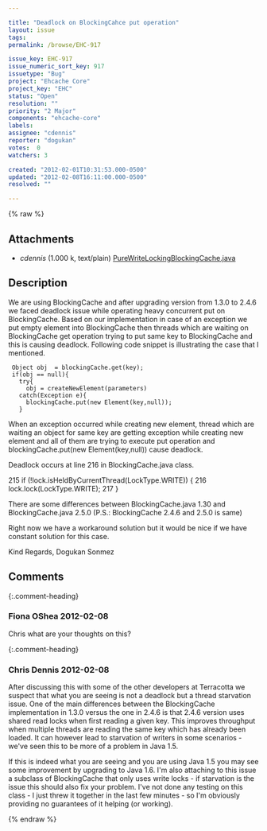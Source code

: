 ```yaml
---

title: "Deadlock on BlockingCahce put operation"
layout: issue
tags: 
permalink: /browse/EHC-917

issue_key: EHC-917
issue_numeric_sort_key: 917
issuetype: "Bug"
project: "Ehcache Core"
project_key: "EHC"
status: "Open"
resolution: ""
priority: "2 Major"
components: "ehcache-core"
labels: 
assignee: "cdennis"
reporter: "dogukan"
votes:  0
watchers: 3

created: "2012-02-01T10:31:53.000-0500"
updated: "2012-02-08T16:11:00.000-0500"
resolved: ""

---
```




{% raw %}


## Attachments

* <em>cdennis</em> (1.000 k, text/plain) [PureWriteLockingBlockingCache.java](/attachments/EHC/EHC-917/PureWriteLockingBlockingCache.java)




## Description

<div markdown="1" class="description">

We are using BlockingCache and after upgrading version from 1.3.0 to 2.4.6 we faced deadlock issue while operating heavy concurrent put on BlockingCache. Based on our implementation in case of an exception we put empty element into BlockingCache then 
threads which are waiting on BlockingCache get operation trying to put same key to BlockingCache and this is causing deadlock. 
Following code snippet is illustrating the case that I mentioned.
 

```
 Object obj  = blockingCache.get(key);
 if(obj == null){
   try{
     obj = createNewElement(parameters)
   catch(Exception e){
     blockingCache.put(new Element(key,null));
   }
```


When an exception occurred  while creating new element, thread which are waiting an object for same key are getting exception while creating new element and all of them are trying to execute put operation and blockingCache.put(new Element(key,null)) cause deadlock.

Deadlock occurs at line 216 in BlockingCache.java class.

215        if (!lock.isHeldByCurrentThread(LockType.WRITE)) \{
216            lock.lock(LockType.WRITE);
217        \}

There are some differences between BlockingCache.java 1.30 and BlockingCache.java 2.5.0
(P.S.: BlockingCache 2.4.6 and 2.5.0 is same)

Right now we have a workaround solution but it would be nice if we have constant solution for this case.

Kind Regards,
Dogukan Sonmez 







 














</div>

## Comments


{:.comment-heading}
### **Fiona OShea** <span class="date">2012-02-08</span>

<div markdown="1" class="comment">

Chris what are your thoughts on this?

</div>


{:.comment-heading}
### **Chris Dennis** <span class="date">2012-02-08</span>

<div markdown="1" class="comment">

After discussing this with some of the other developers at Terracotta we suspect that what you are seeing is not a deadlock but a thread starvation issue.  One of the main differences between the BlockingCache implementation in 1.3.0 versus the one in 2.4.6 is that 2.4.6 version uses shared read locks when first reading a given key.  This improves throughput when multiple threads are reading the same key which has already been loaded.  It can however lead to starvation of writers in some scenarios - we've seen this to be more of a problem in Java 1.5.

If this is indeed what you are seeing and you are using Java 1.5 you may see some improvement by upgrading to Java 1.6.  I'm also attaching to this issue a subclass of BlockingCache that only uses write locks - if starvation is the issue this should also fix your problem.  I've not done any testing on this class - I just threw it together in the last few minutes - so I'm obviously providing no guarantees of it helping (or working).

</div>



{% endraw %}
